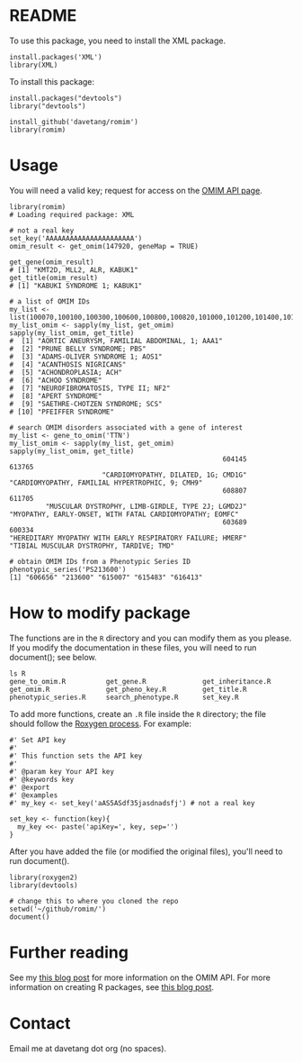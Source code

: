 README
======

To use this package, you need to install the XML package. 

~~~~{.r}
install.packages('XML')
library(XML)
~~~~

To install this package:

~~~~{.r}
install.packages("devtools")
library("devtools")

install_github('davetang/romim')
library(romim)
~~~~


# Usage

You will need a valid key; request for access on the [OMIM API page](http://www.omim.org/api/).

~~~~{.r}
library(romim)
# Loading required package: XML

# not a real key
set_key('AAAAAAAAAAAAAAAAAAAAAA')
omim_result <- get_omim(147920, geneMap = TRUE)

get_gene(omim_result)
# [1] "KMT2D, MLL2, ALR, KABUK1"
get_title(omim_result)
# [1] "KABUKI SYNDROME 1; KABUK1"

# a list of OMIM IDs
my_list <- list(100070,100100,100300,100600,100800,100820,101000,101200,101400,101600)
my_list_omim <- sapply(my_list, get_omim)
sapply(my_list_omim, get_title)
#  [1] "AORTIC ANEURYSM, FAMILIAL ABDOMINAL, 1; AAA1"
#  [2] "PRUNE BELLY SYNDROME; PBS"                   
#  [3] "ADAMS-OLIVER SYNDROME 1; AOS1"               
#  [4] "ACANTHOSIS NIGRICANS"                        
#  [5] "ACHONDROPLASIA; ACH"                         
#  [6] "ACHOO SYNDROME"                              
#  [7] "NEUROFIBROMATOSIS, TYPE II; NF2"             
#  [8] "APERT SYNDROME"                              
#  [9] "SAETHRE-CHOTZEN SYNDROME; SCS"               
# [10] "PFEIFFER SYNDROME"

# search OMIM disorders associated with a gene of interest
my_list <- gene_to_omim('TTN')
my_list_omim <- sapply(my_list, get_omim)
sapply(my_list_omim, get_title)
                                                     604145                                                      613765 
                       "CARDIOMYOPATHY, DILATED, 1G; CMD1G"            "CARDIOMYOPATHY, FAMILIAL HYPERTROPHIC, 9; CMH9" 
                                                     608807                                                      611705 
         "MUSCULAR DYSTROPHY, LIMB-GIRDLE, TYPE 2J; LGMD2J"   "MYOPATHY, EARLY-ONSET, WITH FATAL CARDIOMYOPATHY; EOMFC" 
                                                     603689                                                      600334 
"HEREDITARY MYOPATHY WITH EARLY RESPIRATORY FAILURE; HMERF"                   "TIBIAL MUSCULAR DYSTROPHY, TARDIVE; TMD"

# obtain OMIM IDs from a Phenotypic Series ID
phenotypic_series('PS213600')
[1] "606656" "213600" "615007" "615483" "616413"
~~~~

# How to modify package

The functions are in the `R` directory and you can modify them as you please. If you modify the documentation in these files, you will need to run document(); see below.

~~~~{.bash}
ls R
gene_to_omim.R          get_gene.R              get_inheritance.R       get_omim.R              get_pheno_key.R         get_title.R             phenotypic_series.R     search_phenotype.R      set_key.R
~~~~

To add more functions, create an `.R` file inside the `R` directory; the file should follow the [Roxygen process](https://cran.r-project.org/web/packages/roxygen2/vignettes/rd.html). For example:

~~~~{.r}
#' Set API key
#'
#' This function sets the API key
#' 
#' @param key Your API key
#' @keywords key
#' @export
#' @examples
#' my_key <- set_key('aAS5ASdf35jasdnadsfj') # not a real key

set_key <- function(key){
  my_key <<- paste('apiKey=', key, sep='')
}
~~~~

After you have added the file (or modified the original files), you'll need to run document().

~~~~{.r}
library(roxygen2)
library(devtools)

# change this to where you cloned the repo
setwd('~/github/romim/')
document()
~~~~

# Further reading

See my [this blog post](http://davetang.org/muse/2015/03/17/getting-started-with-the-omim-api/) for more information on the OMIM API. For more information on creating R packages, see [this blog post](http://davetang.org/muse/2015/02/04/bed-granges/).

# Contact

Email me at davetang dot org (no spaces).

